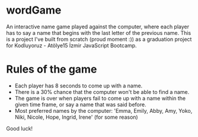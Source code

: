 # wordGame
An interactive name game played against the computer, where each player has to say a name that begins with the last letter of the previous name.
This is a project I've built from scratch (proud moment :)) as a graduation project for Kodluyoruz - Atölye15 İzmir JavaScript Bootcamp. 
# Rules of the game
* Each player has 8 seconds to come up with a name. 
* There is a 30% chance that the computer won't be able to find a name.
* The game is over when players fail to come up with a name within the given time frame, or say a name that was said before.
* Most preferred names by the computer: 'Emma, Emily, Abby, Amy, Yoko, Niki, Nicole, Hope, Ingrid, Irene' (for some reason)

Good luck!

